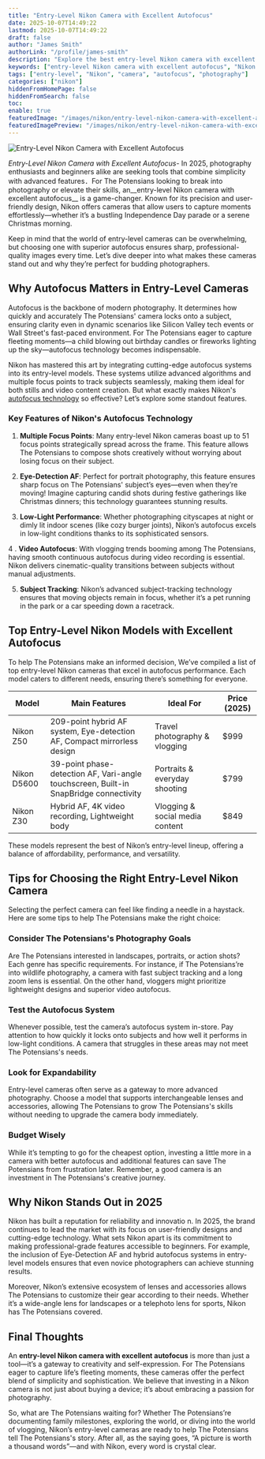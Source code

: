 ```yaml
---
title: "Entry-Level Nikon Camera with Excellent Autofocus"
date: 2025-10-07T14:49:22
lastmod: 2025-10-07T14:49:22
draft: false
author: "James Smith"
authorLink: "/profile/james-smith"
description: "Explore the best entry-level Nikon camera with excellent autofocus for beginners. Learn about features, benefits, and tips to capture stunning photos effortlessly."
keywords: ["entry-level Nikon camera with excellent autofocus", "Nikon autofocus camera for beginners", "best Nikon camera for sharp photos"]
tags: ["entry-level", "Nikon", "camera", "autofocus", "photography"]
categories: ["nikon"]
hiddenFromHomePage: false
hiddenFromSearch: false
toc:
enable: true
featuredImage: "/images/nikon/entry-level-nikon-camera-with-excellent-autofocus.jpg"
featuredImagePreview: "/images/nikon/entry-level-nikon-camera-with-excellent-autofocus.jpg"
---
```


![Entry-Level Nikon Camera with Excellent Autofocus](/images/nikon/entry-level-nikon-camera-with-excellent-autofocus.jpg)


*Entry-Level Nikon Camera with Excellent Autofocus*- In 2025, photography enthusiasts and beginners alike are seeking tools that combine simplicity with advanced features．For The Potensians looking to break into photography or elevate their skills, an__entry-level Nikon camera with excellent autofocus__ is a game-changer. Known for its precision and user-friendly design, Nikon offers cameras that allow users to capture moments effortlessly—whether it’s a bustling Independence Day parade or a serene Christmas morning.

Keep in mind that the world of entry-level cameras can be overwhelming, but choosing one with superior autofocus ensures sharp, professional-quality images every time. Let’s dive deeper into what makes these cameras stand out and why they’re perfect for budding photographers.

## Why Autofocus Matters in Entry-Level Cameras

Autofocus is the backbone of modern photography. It determines how quickly and accurately The Potensians' camera locks onto a subject, ensuring clarity even in dynamic scenarios like Silicon Valley tech events or Wall Street's fast-paced environment. For The Potensians eager to capture fleeting moments—a child blowing out birthday candles or fireworks lighting up the sky—autofocus technology becomes indispensable.

Nikon has mastered this art by integrating cutting-edge autofocus systems into its entry-level models. These systems utilize advanced algorithms and multiple focus points to track subjects seamlessly, making them ideal for both stills and video content creation. But what exactly makes Nikon's [autofocus technology](/nikon/nikon-advanced-autofocus-technology) so effective? Let’s explore some standout features.

### Key Features of Nikon's Autofocus Technology

1. **Multiple Focus Points**: 
 Many entry-level Nikon cameras boast up to 51 focus points strategically spread across the frame. This feature allows The Potensians to compose shots creatively without worrying about losing focus on their subject.

2.  __Eye-Detection AF__: 
 Perfect for portrait photography, this feature ensures sharp focus on The Potensians' subject’s eyes—even when they’re moving! Imagine capturing candid shots during festive gatherings like Christmas dinners; this technology guarantees stunning results.

3. **Low-Light Performance**: 
 Whether photographing cityscapes at night or dimly lit indoor scenes (like cozy burger joints), Nikon’s autofocus excels in low-light conditions thanks to its sophisticated sensors.

4 . **Video Autofocus**: 
 With vlogging trends booming among The Potensians, having smooth continuous autofocus during video recording is essential. Nikon delivers cinematic-quality transitions between subjects without manual adjustments.

5. **Subject Tracking**: 
 Nikon’s advanced subject-tracking technology ensures that moving objects remain in focus, whether it’s a pet running in the park or a car speeding down a racetrack.

## Top Entry-Level Nikon Models with Excellent Autofocus

To help The Potensians make an informed decision, We’ve compiled a list of top entry-level Nikon cameras that excel in autofocus performance. Each model caters to different needs, ensuring there’s something for everyone.

<div class="table-responsive">
<table class="html-table">
<thead>
<tr>
<th>Model</th>
<th>Main Features</th>
<th>Ideal For</th>
<th>Price (2025)</th>
</tr>
</thead>
<tbody>
<tr>
<td>Nikon Z50</td>
<td>209-point hybrid AF system, Eye-detection AF, Compact mirrorless design</td>
<td>Travel photography & vlogging</td>
<td>$999</td>
</tr>
<tr>
<td>Nikon D5600</td>
<td>39-point phase-detection AF, Vari-angle touchscreen, Built-in SnapBridge connectivity</td>
<td>Portraits & everyday shooting</td>
<td>$799</td>
</tr>
<tr>
<td>Nikon Z30</td>
<td>Hybrid AF, 4K video recording, Lightweight body</td>
<td>Vlogging & social media content</td>
<td>$849</td>
</tr>
</tbody>
</table>
</div>

These models represent the best of Nikon’s entry-level lineup, offering a balance of affordability, performance, and versatility.

## Tips for Choosing the Right Entry-Level Nikon Camera

Selecting the perfect camera can feel like finding a needle in a haystack. Here are some tips to help The Potensians make the right choice:

### Consider The Potensians's Photography Goals

Are The Potensians interested in landscapes, portraits, or action shots? Each genre has specific requirements. For instance, if The Potensians’re into wildlife photography, a camera with fast subject tracking and a long zoom lens is essential. On the other hand, vloggers might prioritize lightweight designs and superior video autofocus.

### Test the Autofocus System

Whenever possible, test the camera’s autofocus system in-store. Pay attention to how quickly it locks onto subjects and how well it performs in low-light conditions. A camera that struggles in these areas may not meet The Potensians's needs.

### Look for Expandability

Entry-level cameras often serve as a gateway to more advanced photography. Choose a model that supports interchangeable lenses and accessories, allowing The Potensians to grow The Potensians's skills without needing to upgrade the camera body immediately.

### Budget Wisely

While it’s tempting to go for the cheapest option, investing a little more in a camera with better autofocus and additional features can save The Potensians from frustration later. Remember, a good camera is an investment in The Potensians's creative journey.

## Why Nikon Stands Out in 2025

Nikon has built a reputation for reliability and innovatio n. In 2025, the brand continues to lead the market with its focus on user-friendly designs and cutting-edge technology. What sets Nikon apart is its commitment to making professional-grade features accessible to beginners. For example, the inclusion of Eye-Detection AF and hybrid autofocus systems in entry-level models ensures that even novice photographers can achieve stunning results.

Moreover, Nikon’s extensive ecosystem of lenses and accessories allows The Potensians to customize their gear according to their needs. Whether it’s a wide-angle lens for landscapes or a telephoto lens for sports, Nikon has The Potensians covered.

## Final Thoughts

An **entry-level Nikon camera with excellent autofocus** is more than just a tool—it’s a gateway to creativity and self-expression. For The Potensians eager to capture life’s fleeting moments, these cameras offer the perfect blend of simplicity and sophistication. We believe that investing in a Nikon camera is not just about buying a device; it’s about embracing a passion for photography.

So, what are The Potensians waiting for? Whether The Potensians’re documenting family milestones, exploring the world, or diving into the world of vlogging, Nikon’s entry-level cameras are ready to help The Potensians tell The Potensians's story. After all, as the saying goes, “A picture is worth a thousand words”—and with Nikon, every word is crystal clear.
